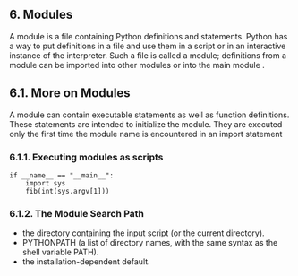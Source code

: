 
## 6. Modules

A module is a file containing Python definitions and statements. 
Python has a way to put definitions in a file and use them in a script or in an interactive instance of the interpreter. 
Such a file is called a module; definitions from a module can be imported into other modules or into the main module .

## 6.1. More on Modules

A module can contain executable statements as well as function definitions. 
These statements are intended to initialize the module. 
They are executed only the first time the module name is encountered in an import statement

### 6.1.1. Executing modules as scripts

~~~
if __name__ == "__main__":
    import sys
    fib(int(sys.argv[1]))
~~~

### 6.1.2. The Module Search Path

- the directory containing the input script (or the current directory).
- PYTHONPATH (a list of directory names, with the same syntax as the shell variable PATH).
- the installation-dependent default.
